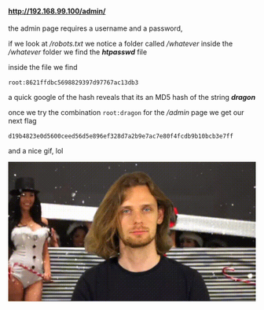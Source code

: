 #### http://192.168.99.100/admin/

the admin page requires a username and a password,

if we look at */robots.txt* we notice a folder called */whatever*
inside the */whatever* folder we find the _**htpasswd**_ file

inside the file we find
```
root:8621ffdbc5698829397d97767ac13db3
```

a quick google of the hash reveals that its an MD5 hash of the string **_dragon_**


once we try the combination `root:dragon` for the */admin* page
we get our next flag
```
d19b4823e0d5600ceed56d5e896ef328d7a2b9e7ac7e80f4fcdb9b10bcb3e7ff
```
and a nice gif, lol

[![whoami.gif](whoami.gif "whoami.gif")](whoami.gif "whoami.gif")
